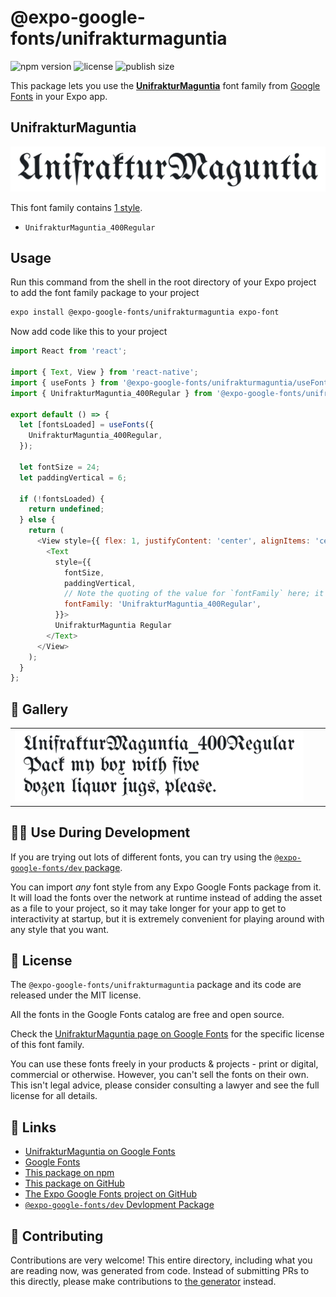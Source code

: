 # @expo-google-fonts/unifrakturmaguntia

![npm version](https://flat.badgen.net/npm/v/@expo-google-fonts/unifrakturmaguntia)
![license](https://flat.badgen.net/github/license/expo/google-fonts)
![publish size](https://flat.badgen.net/packagephobia/install/@expo-google-fonts/unifrakturmaguntia)

This package lets you use the [**UnifrakturMaguntia**](https://fonts.google.com/specimen/UnifrakturMaguntia) font family from [Google Fonts](https://fonts.google.com/) in your Expo app.

## UnifrakturMaguntia

![UnifrakturMaguntia](./font-family.png)

This font family contains [1 style](#-gallery).

- `UnifrakturMaguntia_400Regular`

## Usage

Run this command from the shell in the root directory of your Expo project to add the font family package to your project
```sh
expo install @expo-google-fonts/unifrakturmaguntia expo-font
```

Now add code like this to your project
```js
import React from 'react';

import { Text, View } from 'react-native';
import { useFonts } from '@expo-google-fonts/unifrakturmaguntia/useFonts';
import { UnifrakturMaguntia_400Regular } from '@expo-google-fonts/unifrakturmaguntia/400Regular';

export default () => {
  let [fontsLoaded] = useFonts({
    UnifrakturMaguntia_400Regular,
  });

  let fontSize = 24;
  let paddingVertical = 6;

  if (!fontsLoaded) {
    return undefined;
  } else {
    return (
      <View style={{ flex: 1, justifyContent: 'center', alignItems: 'center' }}>
        <Text
          style={{
            fontSize,
            paddingVertical,
            // Note the quoting of the value for `fontFamily` here; it expects a string!
            fontFamily: 'UnifrakturMaguntia_400Regular',
          }}>
          UnifrakturMaguntia Regular
        </Text>
      </View>
    );
  }
};

```

## 🔡 Gallery


||||
|-|-|-|
|![UnifrakturMaguntia_400Regular](./UnifrakturMaguntia_400Regular.ttf.png)||||


## 👩‍💻 Use During Development

If you are trying out lots of different fonts, you can try using the [`@expo-google-fonts/dev` package](https://github.com/expo/google-fonts/tree/master/font-packages/dev#readme).

You can import *any* font style from any Expo Google Fonts package from it. It will load the fonts
over the network at runtime instead of adding the asset as a file to your project, so it may take longer
for your app to get to interactivity at startup, but it is extremely convenient
for playing around with any style that you want.

## 📖 License

The `@expo-google-fonts/unifrakturmaguntia` package and its code are released under the MIT license.

All the fonts in the Google Fonts catalog are free and open source.

Check the [UnifrakturMaguntia page on Google Fonts](https://fonts.google.com/specimen/UnifrakturMaguntia) for the specific license of this font family.

You can use these fonts freely in your products & projects - print or digital, commercial or otherwise. However, you can't sell the fonts on their own. This isn't legal advice, please consider consulting a lawyer and see the full license for all details.

## 🔗 Links

- [UnifrakturMaguntia on Google Fonts](https://fonts.google.com/specimen/UnifrakturMaguntia)
- [Google Fonts](https://fonts.google.com/)
- [This package on npm](https://www.npmjs.com/package/@expo-google-fonts/unifrakturmaguntia)
- [This package on GitHub](https://github.com/expo/google-fonts/tree/master/font-packages/unifrakturmaguntia)
- [The Expo Google Fonts project on GitHub](https://github.com/expo/google-fonts)
- [`@expo-google-fonts/dev` Devlopment Package](https://github.com/expo/google-fonts/tree/master/font-packages/dev)

## 🤝 Contributing

Contributions are very welcome! This entire directory, including what you are reading now, was generated from code. Instead of submitting PRs to this directly, please make contributions to [the generator](https://github.com/expo/google-fonts/tree/master/packages/generator) instead.

